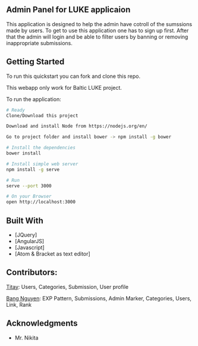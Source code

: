 ## Admin Panel for LUKE applicaion 
This application is designed to help the admin have cotroll of the sumssions made by users. To get to use this application one has to sign up first. After that the admin will login and be able to filter users by banning or removing inappropriate submissions. 

## Getting Started

To run this quickstart you can fork and clone this repo.

This webapp only work for Baltic LUKE project.

To run the application:

```bash
# Ready
Clone/Download this project

Download and install Node from https://nodejs.org/en/

Go to project folder and install bower -> npm install -g bower

# Install the dependencies
bower install

# Install simple web server
npm install -g serve

# Run
serve --port 3000

# On your Browser
open http://localhost:3000
```

## Built With

* [JQuery]
* [AngularJS]
* [Javascript]
* [Atom & Bracket as text editor]


## Contributors:
[Titay](https://github.com/titay2): Users, Categories, Submission, User profile

[Bang Nguyen](https://github.com/BangNguyen1992): EXP Pattern, Submissions, Admin Marker, Categories, Users, Link, Rank

## Acknowledgments

* Mr. Nikita 



